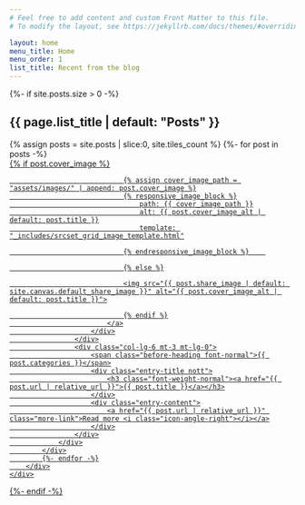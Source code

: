 ```yaml
---
# Feel free to add content and custom Front Matter to this file.
# To modify the layout, see https://jekyllrb.com/docs/themes/#overriding-theme-defaults

layout: home
menu_title: Home
menu_order: 1
list_title: Recent from the blog
---
```




<div class="section dark " style="background-image: url('{{ "/assets/images/coding_with_love_since_2004_1440x600px.jpeg" | relative_url }}'); padding: 300px 0; margin-top: -80px; background-position: right center; background-size: cover">
</div>


{%- if site.posts.size > 0 -%}
<div id="section-blog" class="page-section">
        <h2 class="text-center text-uppercase font-weight-light ls3 font-body">
		{{ page.list_title | default: "Posts" }} 
        </h2>
</div>

<div class="section mb-0">
	<div class="container clearfix">
		<div class="row posts-md mt-5 col-mb-50 mb-0">
			{% assign posts = site.posts | slice:0, site.tiles_count %}
			{%- for post in posts -%}
			<div class="entry col-md-6">
				<div class="grid-inner row align-items-center">
					<div class="col-lg-6">
						<div class="entry-image">
							<a href="{{ post.url | relative_url }}">
								{% if post.cover_image %}
								
								{% assign cover_image_path = "assets/images/" | append: post.cover_image %}
								{% responsive_image_block %}
									path: {{ cover_image_path }}
									alt: {{ post.cover_image_alt | default: post.title }}
									template: "_includes/srcset_grid_image_template.html"

								{% endresponsive_image_block %}    

								{% else %}

								<img src="{{ post.share_image | default: site.canvas.default_share_image }}" alt="{{ post.cover_image_alt | default: post.title }}">

								{% endif %}
							</a>
						</div>
					</div>
					<div class="col-lg-6 mt-3 mt-lg-0">
						<span class="before-heading font-normal">{{ post.categories }}</span>
						<div class="entry-title nott">
							<h3 class="font-weight-normal"><a href="{{ post.url | relative_url }}">{{ post.title }}</a></h3>
						</div>
						<div class="entry-content">
							<a href="{{ post.url | relative_url }}" class="more-link">Read more <i class="icon-angle-right"></i></a>
						</div>
					</div>
				</div>
			</div>
			{%- endfor -%}
		</div>
	</div>
</div>

{%- endif -%}
